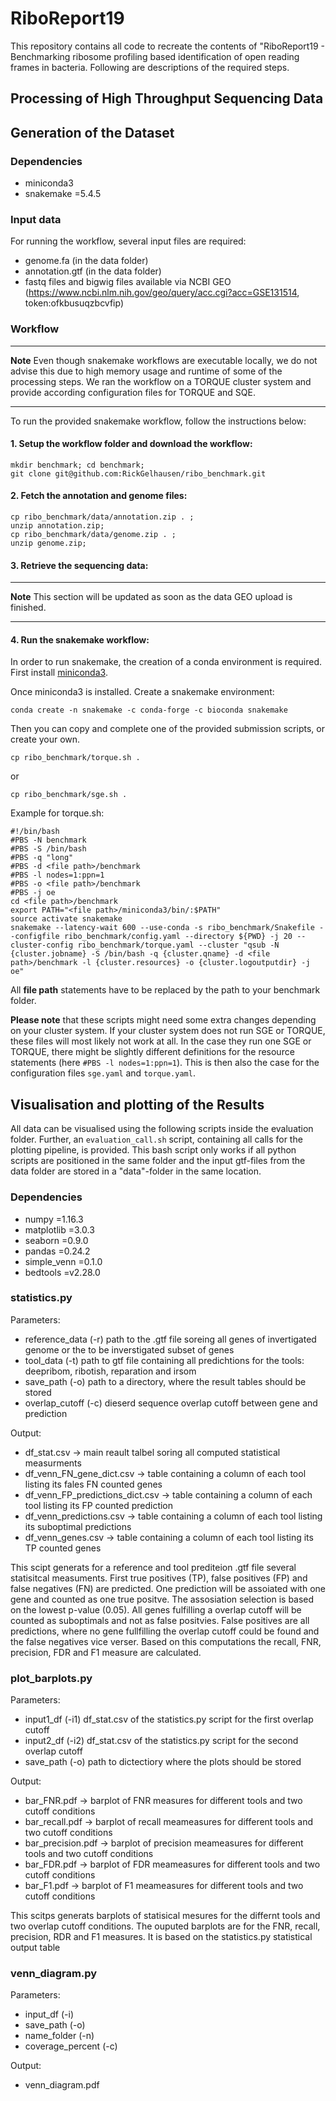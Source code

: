 # RiboReport19
This repository contains all code to recreate the contents of "RiboReport19 - Benchmarking ribosome profiling based identification of open reading frames in bacteria. Following are descriptions of the required steps.

## Processing of High Throughput Sequencing Data

## Generation of the Dataset

### Dependencies
- miniconda3
- snakemake =5.4.5

### Input data
For running the workflow, several input files are required:
- genome.fa (in the data folder)
- annotation.gtf (in the data folder)
- fastq files and bigwig files available via NCBI GEO (https://www.ncbi.nlm.nih.gov/geo/query/acc.cgi?acc=GSE131514, token:ofkbusuqzbcvfip)

### Workflow
---
**Note**
Even though snakemake workflows are executable locally, we do not advise this due to high memory usage and runtime of some of the processing steps. We ran the workflow on a TORQUE cluster system and provide according configuration files for TORQUE and SQE.

---


To run the provided snakemake workflow, follow the instructions below:

#### 1. Setup the workflow folder and download the workflow:

~~~~
mkdir benchmark; cd benchmark;
git clone git@github.com:RickGelhausen/ribo_benchmark.git
~~~~

#### 2. Fetch the annotation and genome files:

~~~~
cp ribo_benchmark/data/annotation.zip . ;
unzip annotation.zip;
cp ribo_benchmark/data/genome.zip . ;
unzip genome.zip;
~~~~

#### 3. Retrieve the sequencing data:
---
**Note**
This section will be updated as soon as the data GEO upload is finished.

---

#### 4. Run the snakemake workflow:

In order to run snakemake, the creation of a conda environment is required. First install [miniconda3](https://docs.conda.io/en/latest/miniconda.html).

Once miniconda3 is installed. Create a snakemake environment:
~~~~
conda create -n snakemake -c conda-forge -c bioconda snakemake
~~~~

Then you can copy and complete one of the provided submission scripts, or create your own.
~~~~
cp ribo_benchmark/torque.sh .
~~~~
or
~~~~
cp ribo_benchmark/sge.sh .
~~~~

Example for torque.sh:

~~~~
#!/bin/bash
#PBS -N benchmark
#PBS -S /bin/bash
#PBS -q "long"
#PBS -d <file path>/benchmark
#PBS -l nodes=1:ppn=1
#PBS -o <file path>/benchmark
#PBS -j oe
cd <file path>/benchmark
export PATH="<file path>/miniconda3/bin/:$PATH"
source activate snakemake
snakemake --latency-wait 600 --use-conda -s ribo_benchmark/Snakefile --configfile ribo_benchmark/config.yaml --directory ${PWD} -j 20 --cluster-config ribo_benchmark/torque.yaml --cluster "qsub -N {cluster.jobname} -S /bin/bash -q {cluster.qname} -d <file path>/benchmark -l {cluster.resources} -o {cluster.logoutputdir} -j oe"
~~~~

All **file path** statements have to be replaced by the path to your benchmark folder.

**Please note** that these scripts might need some extra changes depending on your cluster system. If your cluster system does not run SGE or TORQUE, these files will most likely not work at all. In the case they run one SGE or TORQUE, there might be slightly different definitions for the resource statements (here `#PBS -l nodes=1:ppn=1`). This is then also the case for the configuration files `sge.yaml` and `torque.yaml`.


## Visualisation and plotting of the Results
All data can be visualised using the following scripts inside the evaluation folder. Further, an `evaluation_call.sh` script, containing all calls for the plotting pipeline, is provided. This bash script only works if all python scripts are positioned in the same folder and the input gtf-files from the data folder are stored in a "data"-folder in the same location.

### Dependencies
- numpy =1.16.3
- matplotlib =3.0.3
- seaborn =0.9.0
- pandas =0.24.2
- simple_venn =0.1.0 
- bedtools =v2.28.0

### statistics.py

Parameters:
- reference_data (-r) path to the .gtf file soreing all genes of invertigated genome or the to be inverstigated subset of genes
- tool_data (-t) path to gtf file containing all predichtions for the tools: deepribom, ribotish, reparation and irsom
- save_path (-o) path to a directory, where the result tables should be stored
- overlap_cutoff (-c) dieserd sequence overlap cutoff between gene and prediction

Output:
- df_stat.csv -> main reault talbel soring all computed statistical measurments
- df_venn_FN_gene_dict.csv -> table containing a column of each tool listing its fales FN counted genes
- df_venn_FP_predictions_dict.csv -> table containing a column of each tool listing its FP counted prediction
- df_venn_predictions.csv -> table containing a column of each tool listing its suboptimal predictions
- df_venn_genes.csv -> table containing a column of each tool listing its TP counted genes

This scipt generats for a reference and tool prediteion .gtf file several statisitcal measuments. First true positives (TP), false positives (FP) and false negatives (FN) are predicted. One prediction will be assoiated with one gene and counted as one true positve. The assosiation selection is based on the lowest p-value (0.05). All genes fulfilling a overlap cutoff will be counted as suboptimals and not as false positvies. False positives are all predictions, where no gene fullfilling the overlap cutoff could be found and the false negatives vice verser. Based on this computations the recall, FNR, precision, FDR and F1 measure are calculated. 

### plot_barplots.py
Parameters:
- input1_df (-i1) df_stat.csv of the statistics.py script for the first overlap cutoff
- input2_df (-i2) df_stat.csv of the statistics.py script for the second overlap cutoff
- save_path (-o) path to dictectiory where the plots should be stored

Output:
- bar_FNR.pdf -> barplot of FNR measures for different tools and two cutoff conditions
- bar_recall.pdf -> barplot of recall meameasures for different tools and two cutoff conditions
- bar_precision.pdf -> barplot of precision meameasures for different tools and two cutoff conditions
- bar_FDR.pdf -> barplot of FDR meameasures for different tools and two cutoff conditions
- bar_F1.pdf -> barplot of F1 meameasures for different tools and two cutoff conditions

This scitps generats barplots of statisical mesures for the differnt tools and two overlap cutoff conditions. The ouputed barplots are for the FNR, recall, precision, RDR and F1 measures. It is based on the statistics.py statistical output table

### venn_diagram.py
Parameters:
- input_df (-i)
- save_path (-o)
- name_folder (-n)
- coverage_percent (-c)

Output:
- venn_diagram.pdf 

